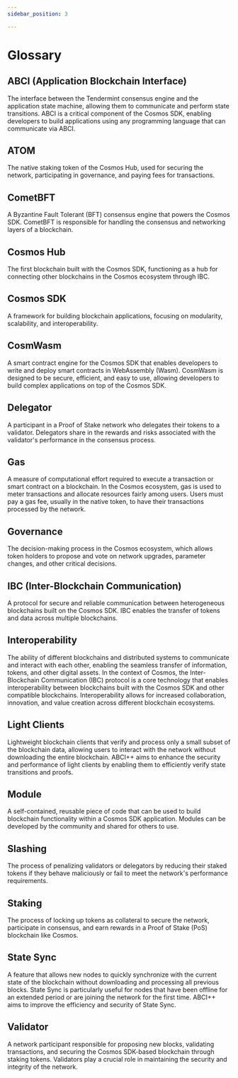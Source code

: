 ```yaml
---
sidebar_position: 3

---
```


# Glossary

## ABCI (Application Blockchain Interface)
The interface between the Tendermint consensus engine and the application state machine, allowing them to communicate and perform state transitions. ABCI is a critical component of the Cosmos SDK, enabling developers to build applications using any programming language that can communicate via ABCI.

## ATOM
The native staking token of the Cosmos Hub, used for securing the network, participating in governance, and paying fees for transactions.

## CometBFT
A Byzantine Fault Tolerant (BFT) consensus engine that powers the Cosmos SDK. CometBFT is responsible for handling the consensus and networking layers of a blockchain.

## Cosmos Hub
The first blockchain built with the Cosmos SDK, functioning as a hub for connecting other blockchains in the Cosmos ecosystem through IBC.

## Cosmos SDK
A framework for building blockchain applications, focusing on modularity, scalability, and interoperability.

## CosmWasm
A smart contract engine for the Cosmos SDK that enables developers to write and deploy smart contracts in WebAssembly (Wasm). CosmWasm is designed to be secure, efficient, and easy to use, allowing developers to build complex applications on top of the Cosmos SDK.

## Delegator
A participant in a Proof of Stake network who delegates their tokens to a validator. Delegators share in the rewards and risks associated with the validator's performance in the consensus process.

## Gas
A measure of computational effort required to execute a transaction or smart contract on a blockchain. In the Cosmos ecosystem, gas is used to meter transactions and allocate resources fairly among users. Users must pay a gas fee, usually in the native token, to have their transactions processed by the network.

## Governance
The decision-making process in the Cosmos ecosystem, which allows token holders to propose and vote on network upgrades, parameter changes, and other critical decisions.

## IBC (Inter-Blockchain Communication)
A protocol for secure and reliable communication between heterogeneous blockchains built on the Cosmos SDK. IBC enables the transfer of tokens and data across multiple blockchains.

## Interoperability
The ability of different blockchains and distributed systems to communicate and interact with each other, enabling the seamless transfer of information, tokens, and other digital assets. In the context of Cosmos, the Inter-Blockchain Communication (IBC) protocol is a core technology that enables interoperability between blockchains built with the Cosmos SDK and other compatible blockchains. Interoperability allows for increased collaboration, innovation, and value creation across different blockchain ecosystems.

## Light Clients
Lightweight blockchain clients that verify and process only a small subset of the blockchain data, allowing users to interact with the network without downloading the entire blockchain. ABCI++ aims to enhance the security and performance of light clients by enabling them to efficiently verify state transitions and proofs.

## Module
A self-contained, reusable piece of code that can be used to build blockchain functionality within a Cosmos SDK application. Modules can be developed by the community and shared for others to use.

## Slashing
The process of penalizing validators or delegators by reducing their staked tokens if they behave maliciously or fail to meet the network's performance requirements.

## Staking
The process of locking up tokens as collateral to secure the network, participate in consensus, and earn rewards in a Proof of Stake (PoS) blockchain like Cosmos.

## State Sync
A feature that allows new nodes to quickly synchronize with the current state of the blockchain without downloading and processing all previous blocks. State Sync is particularly useful for nodes that have been offline for an extended period or are joining the network for the first time. ABCI++ aims to improve the efficiency and security of State Sync.

## Validator
A network participant responsible for proposing new blocks, validating transactions, and securing the Cosmos SDK-based blockchain through staking tokens. Validators play a crucial role in maintaining the security and integrity of the network.
